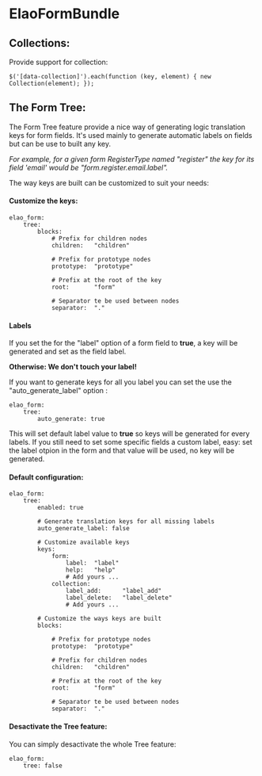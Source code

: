 ElaoFormBundle
==============

Collections:
------------

Provide support for collection:

	$('[data-collection]').each(function (key, element) { new Collection(element); });

The Form Tree:
--------------

The Form Tree feature provide a nice way of generating logic translation keys for form fields.
It's used mainly to generate automatic labels on fields but can be use to built any key.

_For example, for a given form RegisterType named "register" the key for its field 'email' would be "form.register.email.label"._

The way keys are built can be customized to suit your needs:

#### Customize the keys:

	elao_form:
	    tree:
			blocks:
	            # Prefix for children nodes
	            children: 	"children"
	            
	            # Prefix for prototype nodes
	            prototype: 	"prototype"

	            # Prefix at the root of the key
	            root: 		"form"

	            # Separator te be used between nodes
	            separator: 	"."

#### Labels

If you set the for the "label" option of a form field to __true__, a key will be generated and set as the field label.

__Otherwise: We don't touch your label!__

If you want to generate keys for all you label you can set the use the "auto_generate_label" option :

	elao_form:
	    tree:
	        auto_generate: true

This will set default label value to __true__ so keys will be generated for every labels.
If you still need to set some specific fields a custom label, easy: set the label otpion in the form and that value will be used, no key will be generated.

#### Default configuration:

	elao_form:
	    tree:
	        enabled: true

	        # Generate translation keys for all missing labels
	        auto_generate_label: false

	        # Customize available keys
	        keys:
		        form:
		        	label: 	"label"
		        	help:  	"help"
		        	# Add yours ...
		        collection:
		        	label_add: 		"label_add"
		        	label_delete: 	"label_delete"
		        	# Add yours ...

	        # Customize the ways keys are built
	        blocks:

	            # Prefix for prototype nodes
	            prototype: 	"prototype"

	            # Prefix for children nodes
	            children: 	"children"

	            # Prefix at the root of the key
	            root: 		"form"

	            # Separator te be used between nodes
	            separator: 	"."

#### Desactivate the Tree feature:

You can simply desactivate the whole Tree feature:

	elao_form:
	    tree: false
